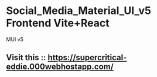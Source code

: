 # Social_Media_Material_UI_v5 Frontend Vite+React
MUI v5

## Visit this ::  https://supercritical-eddie.000webhostapp.com/
